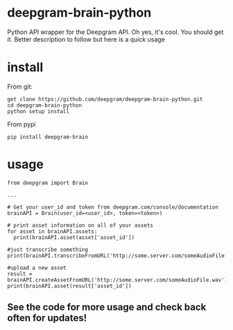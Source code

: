 # deepgram-brain-python
Python API wrapper for the Deepgram API. Oh yes, it's cool. You should get it.
Better description to follow but here is a quick usage

# install
From git:

    get clone https://github.com/deepgram/deepgram-brain-python.git
    cd deepgram-brain-python
    python setup install

From pypi

    pip install deepgram-brain

# usage
    from deepgram import Brain

    ...

    # Get your user_id and token from deepgram.com/console/documentation
    brainAPI = Brain(user_id=<user_id>, token=<token>)

    # print asset information on all of your assets
    for asset in brainAPI.assets:
      print(brainAPI.asset(asset['asset_id'])

    #just transcribe something
    print(brainAPI.transcribeFromURL('http://some.server.com/someAudioFile.wav'))

    #upload a new asset
    result = brainAPI.createAssetFromURL('http://some.server.com/someAudioFile.wav')
    print(brainAPI.asset(result['asset_id'])



## See the code for more usage and check back often for updates!
